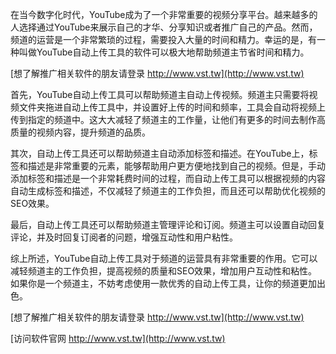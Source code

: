 在当今数字化时代，YouTube成为了一个非常重要的视频分享平台。越来越多的人选择通过YouTube来展示自己的才华、分享知识或者推广自己的产品。然而，频道的运营是一个非常繁琐的过程，需要投入大量的时间和精力。幸运的是，有一种叫做YouTube自动上传工具的软件可以极大地帮助频道主节省时间和精力。

[想了解推广相关软件的朋友请登录 http://www.vst.tw](http://www.vst.tw)

首先，YouTube自动上传工具可以帮助频道主自动上传视频。频道主只需要将视频文件夹拖进自动上传工具中，并设置好上传的时间和频率，工具会自动将视频上传到指定的频道中。这大大减轻了频道主的工作量，让他们有更多的时间去制作高质量的视频内容，提升频道的品质。

其次，自动上传工具还可以帮助频道主自动添加标签和描述。在YouTube上，标签和描述是非常重要的元素，能够帮助用户更方便地找到自己的视频。但是，手动添加标签和描述是一个非常耗费时间的过程，而自动上传工具可以根据视频的内容自动生成标签和描述，不仅减轻了频道主的工作负担，而且还可以帮助优化视频的SEO效果。

最后，自动上传工具还可以帮助频道主管理评论和订阅。频道主可以设置自动回复评论，并及时回复订阅者的问题，增强互动性和用户粘性。

综上所述，YouTube自动上传工具对于频道的运营具有非常重要的作用。它可以减轻频道主的工作负担，提高视频的质量和SEO效果，增加用户互动性和粘性。如果你是一个频道主，不妨考虑使用一款优秀的自动上传工具，让你的频道更加出色。

[想了解推广相关软件的朋友请登录 http://www.vst.tw](http://www.vst.tw)


[访问软件官网 http://www.vst.tw](http://www.vst.tw)
